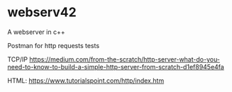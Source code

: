 # webserv42
A webserver in c++

Postman for http requests tests

TCP/IP
https://medium.com/from-the-scratch/http-server-what-do-you-need-to-know-to-build-a-simple-http-server-from-scratch-d1ef8945e4fa

HTML:
https://www.tutorialspoint.com/http/index.htm